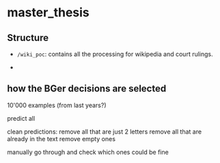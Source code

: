 # master_thesis

## Structure
- `/wiki_poc`: contains all the processing for wikipedia and court rulings.

- 


## how the BGer decisions are selected

10'000 examples (from last years?)

predict all

clean predictions:
remove all that are just 2 letters
remove all that are already in the text
remove empty ones

manually go through and check which ones could be fine
